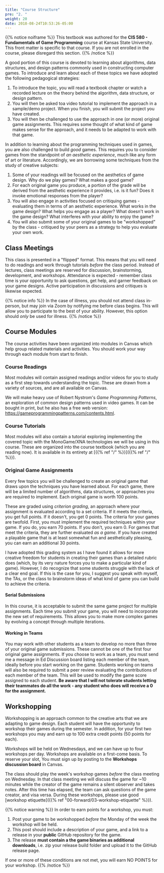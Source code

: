 ```yaml
---
title: "Course Structure"
pre: "2. "
weight: 20
date: 2018-08-24T10:53:26-05:00
---
```


{{% notice noiframe %}}
This textbook was authored for the **CIS 580 - Fundamentals of Game Programming** course at Kansas State University.  This front matter is specific to that course.  If you are not enrolled in the course, please disregard this section.
{{% /notice %}}

A good portion of this course is devoted to learning about algorithms, data structures, and design patterns commonly used in constructing computer games.  To introduce and learn about each of these topics we have adopted the following pedagogical strategies:

1.	To introduce the topic, you will read a textbook chapter or watch a recorded lecture on the theory behind the algorithm, data structure, or design pattern.
2.	You will then be asked toa video tutorial to implement the approach in a sample/demo project.  When you finish, you will submit the project you have created.
3.	You will then be challenged to use the approach in one (or more) original game assignments.  This requires some thought of what kind of game makes sense for the approach, and it needs to be adapted to work with that game.

In addition to learning about the programming techniques used in games, you are also challenged to build _good_ games.  This requires you to consider games from the standpoint of _an aesthetic experience_, much like any form of art or literature. Accordingly, we are borrowing some techniques from the study of creative subjects:

1. Some of your readings will be focused on the aesthetics of game design.  Why do we play games?  What makes a good game? 
2. For each original game you produce, a portion of the grade will be derived from the aesthetic experience it provides, i.e. is it fun?  Does it invoke emotional responses from the player?
3. You will also engage in activities focused on critiquing games - evaluating them in terms of an aesthetic experience.  What works in the game design?  What helps you engage as a player?  What doesn't work in the game design?  What interferes with your ability to enjoy the game?
4. You will also submit some of your original games to be "workshopped" by the class - critiqued by your peers as a strategy to help you evaluate your own work.

## Class Meetings
This class is presented in a "flipped" format.  This means that you will need to do readings and work through tutorials _before_ the class period.  Instead of lectures, class meetings are reserved for discussion, brainstorming, development, and workshops. Attendance is expected - remember class time is your opportunity to ask questions, get help, and garner feedback on your game designs. Active participation in discussions and critiques is likewise expected.

{{% notice info %}}
In the case of illness, you should not attend class in-person, but may join via Zoom by notifying me before class begins. This will allow you to participate to the best of your ability. However, this option should *only* be used for illness.
{{% /notice %}}

## Course Modules
The course activities have been organized into modules in Canvas which help group related materials and activities.  You should work your way through each module from start to finish.

### Course Readings 
Most modules will contain assigned readings and/or videos for you to study as a first step towards understanding the topic.  These are drawn from a variety of sources, and are all available on Canvas.

We will make heavy use of Robert Nystrom's _Game Programming Patterns_, an exploration of common design patterns used in video games.  It can be bought in print, but he also has a free web version: https://gameprogrammingpatterns.com/contents.html.  

### Course Tutorials
Most modules will also contain a tutorial exploring implementing the covered topic with the MonoGame/XNA technologies we will be using in this course.  These are organized into the course textbook (which you are reading now).  It is available in its entirety at [{{% ref "/"  %}}]({{% ref "/"  %}}).  

### Original Game Assignments
Every few topics you will be challenged to create an original game that draws upon the techniques you have learned about. For each game, there will be a limited number of algorithms, data structures, or approaches you are required to implement.  Each original game is worth 100 points. 

These are graded using _criterion grading_, an approach where your assignment is evaluated according to a set criteria.  If it meets the criteria, you get full points.  If it doesn't, you get 0 points.  The criteria for your games are twofold.  First, you must implement the required techniques within your game.  If you do, you earn 70 points.  If you don't, you earn 0. For games that meet the criteria, they are further evaluated _as a game_.  If you have created a playable game that is at least somewhat fun and aesthetically pleasing, you can earn an additional 30 points.

I have adopted this grading system as I have found it allows for more creative freedom for students in creating their games than a detailed rubric does (which, by its very nature forces you to make a particular kind of game).  However, I do recognize that some students struggle with the lack of a clear end goal.  If this is the case for you, I suggest you speak with myself, the TAs, or the class to brainstorm ideas of what kind of game you can build to achieve the criteria.

#### Serial Submissions
In this course, it is acceptable to submit the same game project for multiple assignments. Each time you submit your game, you will need to incorporate the new set of requirements.  This allows you to make more complex games by evolving a concept through multiple iterations.  

#### Working in Teams
You may work with other students as a team to develop no more than three of your original game submissions.  These cannot be one of the first four original game assignments.  If you choose to work as a team, you must send me a message in Ed Discussion board listing each member of the team, ideally before you start working on the game.  Students working on teams will also be required to submit a peer review evaluating the contributions of each member of the team.  This will be used to modify the game score assigned to each student.  **Be aware that I will not tolerate students letting their teammates do all the work - any student who does will receive a 0 for the assignment.**

## Workshopping
Workshopping is an approach common to the creative arts that we are adapting to game design.  Each student will have the opportunity to workshop their games during the semester.  In addition, for your first two workshops you may and earn up to 100 extra credit points (50 points for each).  

Workshops will be held on Wednesdays, and we can have up to four workshops per day.  Workshops are available on a first-come basis.  To reserve your slot, You must sign up by posting to the **Workshops discussion board** in Canvas.  

The class should play the week's workshop games _before_ the class meeting on Wednesday. In that class meeting we will discuss the game for ~10 minutes while the creator of the game remains a silent observer and takes notes.  After this time has elapsed, the team can ask questions of the game creator, and visa versa.  During these workshops, please use good [workshop etiquette]({{% ref "00-forward/03-workshop-etiquette" %}}).

{{% notice warning %}}
In order to earn points for a workshop, you must:
1. Post your game to be workshopped _before_ the Monday of the week the workshop will be held.
2. This post should include a description of your game, and a link to a release in your **public** GitHub repository for the game.
3. The release **must contain a the game binaries as additional downloads**, i.e. zip your release build folder and upload it to the GitHub release page.

If one or more of these conditions are not met, you will earn NO POINTS for your workshop. 
{{% /notice %}}
